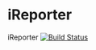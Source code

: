 # iReporter
iReporter
[![Build Status](https://travis-ci.org/GitKanuhi/iReporter.svg?branch=develop)](https://travis-ci.org/GitKanuhi/iReporter)
